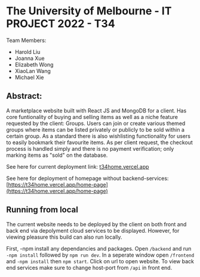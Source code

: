 # The University of Melbourne - IT PROJECT 2022 - T34

Team Members:
- Harold Liu
- Joanna Xue
- Elizabeth Wong
- XiaoLan Wang
- Michael Xie 

## Abstract:
A marketplace website built with React JS and MongoDB for a client. Has core funtionality of buying and selling items as well as a niche feature requested by the client: Groups. Users can join or create various themed groups where items can be listed privately or publicly to be sold within a certain group. As a standard there is also wishlisting functionality for users to easily bookmark their favourite items. As per client request, the checkout process is handled simply and there is no payment verification; only marking items as "sold" on the database. 

See here for current deployment link: [t34home.vercel.app](t34home.vercel.app)

See here for deployment of homepage without backend-services: [https://t34home.vercel.app/home-page](https://t34home.vercel.app/home-page)

## Running from local
The current website needs to be deployed by the client on both front and back end via depolyment cloud services to be displayed. However, for viewing pleasure this build can also run locally. 

First, -npm install any dependancies and packages. Open ```/backend``` and run ``-npm install`` followed by ```npm run dev```. In a seperate window open ```/frontend``` and ```-npm install``` then ```npm start```. Click on url to open website. To view back end services make sure to change host-port from ```/api``` in front end.
